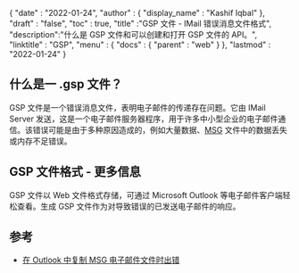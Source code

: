 {
  "date" : "2022-01-24",
  "author" : {
    "display_name" : "Kashif Iqbal"
},
  "draft" : "false",
  "toc" : true,
  "title" :"GSP 文件 - IMail 错误消息文件格式",
  "description":"什么是 GSP 文件和可以创建和打开 GSP 文件的 API。",
  "linktitle" : "GSP",
  "menu" : {
    "docs" : {
      "parent" : "web"
}
},
  "lastmod" : "2022-01-24"
}

## 什么是一 .gsp 文件？

GSP 文件是一个错误消息文件，表明电子邮件的传递存在问题。它由 IMail Server 发送，这是一个电子邮件服务器程序，用于许多中小型企业的电子邮件通信。该错误可能是由于多种原因造成的，例如大量数据、[MSG](/zh/email/msg/) 文件中的数据丢失或内存不足错误。

## GSP 文件格式 - 更多信息

GSP 文件以 Web 文件格式存储，可通过 Microsoft Outlook 等电子邮件客户端轻松查看。生成 GSP 文件作为对导致错误的已发送电子邮件的响应。

## 参考

* [在 Outlook 中复制 MSG 电子邮件文件时出错](https://learn.microsoft.com/en-us/outlook/troubleshoot/performance/error-when-copying-msg-with-many-attachments-or-recipients)
